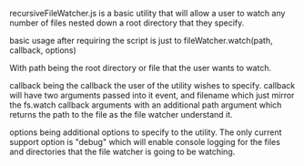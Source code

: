 recursiveFileWatcher.js is a basic utility that will allow a user to watch any number of files nested
down a root directory that they specify.

basic usage after requiring the script is just to fileWatcher.watch(path, callback, options)

With path being the root directory or file that the user wants to watch.

callback being the callback the user of the utility wishes to specify.  callback will have two arguments passed into it event, and filename which just mirror the fs.watch callback arguments with
an additional path argument which returns the path to the file as the file watcher understand it.

options being additional options to specify to the utility.  The only current support option is "debug" which will enable console logging for the files and directories that the file watcher is going to be watching.
